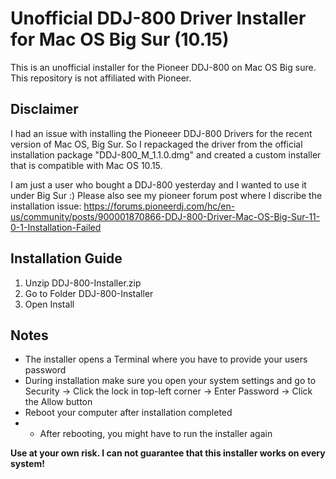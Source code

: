 # Unofficial DDJ-800 Driver Installer for Mac OS Big Sur (10.15)

This is an unofficial installer for the Pioneer DDJ-800 on Mac OS Big sure. This repository is not affiliated with Pioneer. 

## Disclaimer


I had an issue with installing the Pioneeer DDJ-800 Drivers for the recent version of Mac OS, Big Sur. So I repackaged the driver from the official installation package "DDJ-800_M_1.1.0.dmg" and created a custom installer that is compatible with Mac OS 10.15.

I am just a user who bought a DDJ-800 yesterday and I wanted to use it under Big Sur :) Please also see my pioneer forum post where I discribe the installation issue: https://forums.pioneerdj.com/hc/en-us/community/posts/900001870866-DDJ-800-Driver-Mac-OS-Big-Sur-11-0-1-Installation-Failed

## Installation Guide

1. Unzip DDJ-800-Installer.zip
2. Go to Folder DDJ-800-Installer
3. Open Install

## Notes

- The installer opens a Terminal where you have to provide your users password
- During installation make sure you open your system settings and go to Security -> Click the lock in top-left corner -> Enter Password -> Click the Allow button
- Reboot your computer after installation completed
- * After rebooting, you might have to run the installer again

**Use at your own risk. I can not guarantee that this installer works on every system!**

